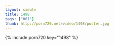 ```yaml
--- 
layout: sieutv
title: 1498
tags: ["001"]
thumb: http://porn720.net/video/1498/poster.jpg
---
```

{% include porn720 key="1498" %} 
